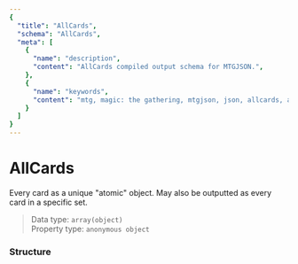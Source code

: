 ```yaml
---
{
  "title": "AllCards",
  "schema": "AllCards",
  "meta": [
    {
      "name": "description",
      "content": "AllCards compiled output schema for MTGJSON.",
    },
    {
      "name": "keywords",
      "content": "mtg, magic: the gathering, mtgjson, json, allcards, all cards",
    }
  ]
}
---
```


# AllCards

Every card as a unique "atomic" object. May also be outputted as every card in a specific set.

> Data type: `array(object)`  
> Property type: `anonymous object`  

### Structure

<GenerateTable/>